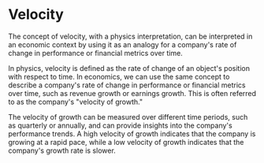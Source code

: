 # Velocity

The concept of velocity, with a physics interpretation, can be interpreted in an economic context by using it as an analogy for a company's rate of change in performance or financial metrics over time.

In physics, velocity is defined as the rate of change of an object's position with respect to time. In economics, we can use the same concept to describe a company's rate of change in performance or financial metrics over time, such as revenue growth or earnings growth. This is often referred to as the company's "velocity of growth."

The velocity of growth can be measured over different time periods, such as quarterly or annually, and can provide insights into the company's performance trends. A high velocity of growth indicates that the company is growing at a rapid pace, while a low velocity of growth indicates that the company's growth rate is slower.
